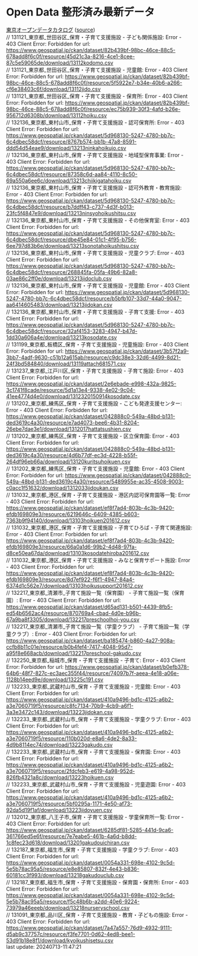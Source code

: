 # Open Data 整形済み最新データ  
[東京オープンデータカタログ](source/20240713-11:47:19-TokyoOpenDataCatalog.csv) \([source](https://catalog.data.metro.tokyo.lg.jp/csv/export)\)  
// 131121_東京都_世田谷区_保育・子育て支援施設 - 子ども関係施設: Error - 403 Client Error: Forbidden for url: https://www.geospatial.jp/ckan/dataset/82b439bf-98bc-46ce-88c5-678add8f6c0f/resource/45d21c3a-8216-4ce1-8cee-87c5e59065de/download/13112kodomo.csv  
// 131121_東京都_世田谷区_保育・子育て支援施設 - 児童館: Error - 403 Client Error: Forbidden for url: https://www.geospatial.jp/ckan/dataset/82b439bf-98bc-46ce-88c5-678add8f6c0f/resource/5f5922e7-b34e-40b6-a266-cf6e38403c6f/download/13112jido.csv  
// 131121_東京都_世田谷区_保育・子育て支援施設 - 保育所: Error - 403 Client Error: Forbidden for url: https://www.geospatial.jp/ckan/dataset/82b439bf-98bc-46ce-88c5-678add8f6c0f/resource/ec75b939-30f3-4afd-b26e-956712d6308b/download/13112hoiku.csv  
// 132136_東京都_東村山市_保育・子育て支援施設 - 認可保育所: Error - 403 Client Error: Forbidden for url: https://www.geospatial.jp/ckan/dataset/5d968130-5247-4780-bb7c-6c4dbec58dcf/resource/8767b574-bb1b-47a8-8591-ddd54d54eae9/download/13213ninkahoikujo.csv  
// 132136_東京都_東村山市_保育・子育て支援施設 - 地域型保育事業: Error - 403 Client Error: Forbidden for url: https://www.geospatial.jp/ckan/dataset/5d968130-5247-4780-bb7c-6c4dbec58dcf/resource/87358c6d-aa84-4110-8c50-69a550a6ee6c/download/13213chiikigatahoiku.csv  
// 132136_東京都_東村山市_保育・子育て支援施設 - 認可外教育・教育施設: Error - 403 Client Error: Forbidden for url: https://www.geospatial.jp/ckan/dataset/5d968130-5247-4780-bb7c-6c4dbec58dcf/resource/b7ddff43-c737-4d3f-b013-23fc5f4847e9/download/13213ninsyohoikushitsu.csv  
// 132136_東京都_東村山市_保育・子育て支援施設 - その他保育室: Error - 403 Client Error: Forbidden for url: https://www.geospatial.jp/ckan/dataset/5d968130-5247-4780-bb7c-6c4dbec58dcf/resource/dbe45e84-01c1-4f95-b756-6ee797d83b6e/download/13213sonotahoikushitsu.csv  
// 132136_東京都_東村山市_保育・子育て支援施設 - 児童クラブ: Error - 403 Client Error: Forbidden for url: https://www.geospatial.jp/ckan/dataset/5d968130-5247-4780-bb7c-6c4dbec58dcf/resource/268845fa-05fa-49b6-82a8-03ae86c2ff0e/download/13213jidoclub.csv  
// 132136_東京都_東村山市_保育・子育て支援施設 - 児童館: Error - 403 Client Error: Forbidden for url: https://www.geospatial.jp/ckan/dataset/5d968130-5247-4780-bb7c-6c4dbec58dcf/resource/b5bfb107-33d7-44a0-9047-aa6414605483/download/13213jidokan.csv  
// 132136_東京都_東村山市_保育・子育て支援施設 - 子育て支援: Error - 403 Client Error: Forbidden for url: https://www.geospatial.jp/ckan/dataset/5d968130-5247-4780-bb7c-6c4dbec58dcf/resource/32af4153-3283-4947-b47d-1dd30a606a4e/download/13213kosodate.csv  
// 131199_東京都_板橋区_保育・子育て支援施設 - 児童施設: Error - 403 Client Error: Forbidden for url: https://www.geospatial.jp/ckan/dataset/3b57f2a9-3bb7-4adf-9630-c51b12a615ab/resource/c9dc38e3-32d6-4499-8d21-24f3bd584840/download/13119attach681571.csv  
// 131237_東京都_江戸川区_保育・子育て支援施設 - 子育て施設: Error - 403 Client Error: Forbidden for url: https://www.geospatial.jp/ckan/dataset/2e6ebade-e998-432a-9825-3c1741f8cade/resource/5d1a13e4-9338-4e02-9c04-41ee4774d4e0/download/1312320150914kosodate.csv  
// 131202_東京都_練馬区_保育・子育て支援施設 - こども発達支援センター: Error - 403 Client Error: Forbidden for url: https://www.geospatial.jp/ckan/dataset/042888c0-549a-48bd-b131-ded3619c4a30/resource/e7ad4073-bee6-4b31-8204-26ebe7dae3e1/download/1312017hattatsushien.csv  
// 131202_東京都_練馬区_保育・子育て支援施設 - 区立保育園: Error - 403 Client Error: Forbidden for url: https://www.geospatial.jp/ckan/dataset/042888c0-549a-48bd-b131-ded3619c4a30/resource/4d6b77df-ec3d-4228-b55f-264df96eb66a/download/13120kuritsuhoikuen.csv  
// 131202_東京都_練馬区_保育・子育て支援施設 - 児童館: Error - 403 Client Error: Forbidden for url: https://www.geospatial.jp/ckan/dataset/042888c0-549a-48bd-b131-ded3619c4a30/resource/5489955e-ac35-4508-9003-c0acc1f51632/download/1312033jidoukan.csv  
// 131032_東京都_港区_保育・子育て支援施設 - 港区内認可保育園等一覧: Error - 403 Client Error: Forbidden for url: https://www.geospatial.jp/ckan/dataset/ef8f7ad4-803b-4c3b-9420-efdb169809e3/resource/6219646c-6409-4385-b603-7363b9f94140/download/13103hoikuen201612.csv  
// 131032_東京都_港区_保育・子育て支援施設 - 子育てひろば・子育て関連施設: Error - 403 Client Error: Forbidden for url: https://www.geospatial.jp/ckan/dataset/ef8f7ad4-803b-4c3b-9420-efdb169809e3/resource/66a0a1d6-99b2-4d48-97fa-d8ce50ea67da/download/13103kosodatehiroba201612.csv  
// 131032_東京都_港区_保育・子育て支援施設 - みなと保育サポート施設: Error - 403 Client Error: Forbidden for url: https://www.geospatial.jp/ckan/dataset/ef8f7ad4-803b-4c3b-9420-efdb169809e3/resource/8d7ef922-f6f1-4947-84a4-6374d1c562e7/download/13103hoikusupport201612.csv  
// 132217_東京都_清瀬市_子育て施設一覧（保育園） - 子育て施設一覧（保育園）: Error - 403 Client Error: Forbidden for url: https://www.geospatial.jp/ckan/dataset/d65ad131-b501-4439-8fb5-ed54b6562ac4/resource/870769a4-cbad-4d0e-b96b-67a9ba8f3305/download/132217preschoolhoi-you.csv  
// 132217_東京都_清瀬市_子育て施設一覧（学童クラブ） - 子育て施設一覧（学童クラブ）: Error - 403 Client Error: Forbidden for url: https://www.geospatial.jp/ckan/dataset/ba185474-b860-4a27-908a-ccfb8b11c01e/resource/b0b4fef4-7417-4048-95d7-a95f8e668acb/download/132217preschool-gakudo.csv  
// 132250_東京都_稲城市_保育・子育て支援施設 - 子育て: Error - 403 Client Error: Forbidden for url: https://www.geospatial.jp/ckan/dataset/b0efb378-64b6-48f7-827c-ec3aec355f44/resource/74097b7f-aeea-4e18-a06e-1128b14eed9e/download/13225c191.csv  
// 132233_東京都_武蔵村山市_保育・子育て支援施設 - 児童館: Error - 403 Client Error: Forbidden for url: https://www.geospatial.jp/ckan/dataset/410a9496-bd1c-4125-a6b2-a3e7060719f5/resource/c8fc7134-70b9-4cb9-a6f1-3a3e3472c143/download/13223jidokan.csv  
// 132233_東京都_武蔵村山市_保育・子育て支援施設 - 学童クラブ: Error - 403 Client Error: Forbidden for url: https://www.geospatial.jp/ckan/dataset/410a9496-bd1c-4125-a6b2-a3e7060719f5/resource/110b020d-e8a6-4de2-8a33-4d9b8114ec74/download/13223gakudo.csv  
// 132233_東京都_武蔵村山市_保育・子育て支援施設 - 保育園: Error - 403 Client Error: Forbidden for url: https://www.geospatial.jp/ckan/dataset/410a9496-bd1c-4125-a6b2-a3e7060719f5/resource/2fdcfeb3-e619-4a98-952d-826fb4321a8c/download/13223hoikuen.csv  
// 132233_東京都_武蔵村山市_保育・子育て支援施設 - 児童遊園: Error - 403 Client Error: Forbidden for url: https://www.geospatial.jp/ckan/dataset/410a9496-bd1c-4125-a6b2-a3e7060719f5/resource/5bf0295a-1171-4e50-af73-92da5d19f1af/download/13223jidoyuen.csv  
// 132012_東京都_八王子市_保育・子育て支援施設 - 学童保育所一覧: Error - 403 Client Error: Forbidden for url: https://www.geospatial.jp/ckan/dataset/6285df81-5285-441d-9ca6-361766ed5e6f/resource/7e7eabe5-461b-4a6d-b8dd-1c8fec23d618/download/13201gakudouichiran.csv  
// 132187_東京都_福生市_保育・子育て支援施設 - 学童クラブ: Error - 403 Client Error: Forbidden for url: https://www.geospatial.jp/ckan/dataset/0054a331-698e-4102-9c5d-5e5b78ac95a5/resource/e8e85807-832f-4e43-b836-60181cc3f993/download/13218gakudouclub.csv  
// 132187_東京都_福生市_保育・子育て支援施設 - 保育園・保育所: Error - 403 Client Error: Forbidden for url: https://www.geospatial.jp/ckan/dataset/0054a331-698e-4102-9c5d-5e5b78ac95a5/resource/f5c48b6b-a2dd-40e6-9224-73979a46eeeb/download/13218nurseryschool.csv  
// 131091_東京都_品川区_保育・子育て支援施設 - 教育・子どもの施設: Error - 403 Client Error: Forbidden for url: https://www.geospatial.jp/ckan/dataset/7a47a557-76d9-4932-9111-d5ab9c37757c/resource/f3fe7701-0d62-4ed8-bee1-53d91b18e8f1/download/kyoikushisetsu.csv  
last update: 20240713-11:47:21  